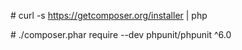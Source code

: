 \# curl -s https://getcomposer.org/installer | php

\# ./composer.phar require --dev phpunit/phpunit ^6.0
